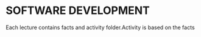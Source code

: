 # SOFTWARE DEVELOPMENT 
Each lecture contains facts and activity folder.Activity is based on the facts
